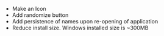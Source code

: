 - Make an Icon
- Add randomize button
- Add persistence of names upon re-opening of application
- Reduce install size. Windows installed size is ~300MB